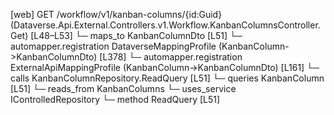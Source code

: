 [web] GET /workflow/v1/kanban-columns/{id:Guid}  (Dataverse.Api.External.Controllers.v1.Workflow.KanbanColumnsController.Get)  [L48–L53]
  └─ maps_to KanbanColumnDto [L51]
    └─ automapper.registration DataverseMappingProfile (KanbanColumn->KanbanColumnDto) [L378]
    └─ automapper.registration ExternalApiMappingProfile (KanbanColumn->KanbanColumnDto) [L161]
  └─ calls KanbanColumnRepository.ReadQuery [L51]
  └─ queries KanbanColumn [L51]
    └─ reads_from KanbanColumns
  └─ uses_service IControlledRepository<KanbanColumn>
    └─ method ReadQuery [L51]

